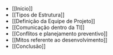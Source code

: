 - [[Início]]
- [[Tipos de Estrutura]]
- [[Definição da Equipe de Projeto]]
- [[Comunicação dentro da TI]]
- [[Conflitos e planejamento preventivo]]
- [[Mitos referente ao desenvolvimento]]
- [[Conclusão]]